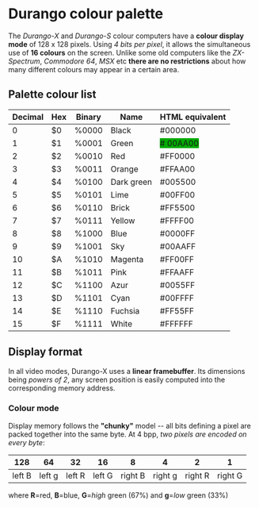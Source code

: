 # Durango colour palette

The _Durango-X_ and _Durango-S_ colour computers have a **colour display mode** of 128 x 128 pixels. Using _4 bits per pixel_, it allows the
simultaneous use of **16 colours** on the screen. Unlike some old computers like the _ZX-Spectrum_, _Commodore 64_, _MSX_ etc
**there are no restrictions** about how many different colours may appear in a certain area.

## Palette colour list

|Decimal|Hex|Binary|Name   |HTML equivalent|
|-------|---|------|-------|---------------|
|0      |$0 |%0000 |Black  | \#000000      |
|1      |$1 |%0001 |Green  | <span style="background-color:#00aa00">\# 00AA00</span>      |
|2      |$2 |%0010 |Red    | \#FF0000      |
|3      |$3 |%0011 |Orange | \#FFAA00      |
|4      |$4 |%0100 |Dark green| \#005500   |
|5      |$5 |%0101 |Lime   | \#00FF00      |
|6      |$6 |%0110 |Brick  | \#FF5500      |
|7      |$7 |%0111 |Yellow | \#FFFF00      |
|8      |$8 |%1000 |Blue   | \#0000FF      |
|9      |$9 |%1001 |Sky    | \#00AAFF      |
|10     |$A |%1010 |Magenta| \#FF00FF      |
|11     |$B |%1011 |Pink   | \#FFAAFF      |
|12     |$C |%1100 |Azur   | \#0055FF      |
|13     |$D |%1101 |Cyan   | \#00FFFF      |
|14     |$E |%1110 |Fuchsia| \#FF55FF      |
|15     |$F |%1111 |White  | \#FFFFFF      |

## Display format

In all video modes, Durango-X uses a **linear framebuffer**. Its dimensions being _powers of 2_, any screen position is easily computed into
the corresponding memory address.

### Colour mode

Display memory follows the **"chunky"** model -- all bits defining a pixel are packed together into the same byte. At 4 bpp, _two pixels are
encoded on every byte_:

|128|64|32|16|8|4|2|1|
|---|--|--|--|-|-|-|-|
|left B|left g|left R|left G|right B|right g|right R|right G|

where **R**=red, **B**=blue, **G**=_high_ green (67%) and **g**=_low_ green (33%)

